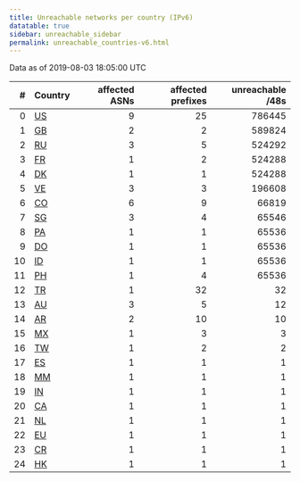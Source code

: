 ```yaml
---
title: Unreachable networks per country (IPv6)
datatable: true
sidebar: unreachable_sidebar
permalink: unreachable_countries-v6.html
---
```


Data as of 2019-08-03 18:05:00 UTC

<div class="datatable-begin"></div>

|   # | Country                      |   affected ASNs |   affected prefixes |   unreachable /48s |
|----:|:-----------------------------|----------------:|--------------------:|-------------------:|
|   0 | [US](unreachable_us-v6.html) |               9 |                  25 |             786445 |
|   1 | [GB](unreachable_gb-v6.html) |               2 |                   2 |             589824 |
|   2 | [RU](unreachable_ru-v6.html) |               3 |                   5 |             524292 |
|   3 | [FR](unreachable_fr-v6.html) |               1 |                   2 |             524288 |
|   4 | [DK](unreachable_dk-v6.html) |               1 |                   1 |             524288 |
|   5 | [VE](unreachable_ve-v6.html) |               3 |                   3 |             196608 |
|   6 | [CO](unreachable_co-v6.html) |               6 |                   9 |              66819 |
|   7 | [SG](unreachable_sg-v6.html) |               3 |                   4 |              65546 |
|   8 | [PA](unreachable_pa-v6.html) |               1 |                   1 |              65536 |
|   9 | [DO](unreachable_do-v6.html) |               1 |                   1 |              65536 |
|  10 | [ID](unreachable_id-v6.html) |               1 |                   1 |              65536 |
|  11 | [PH](unreachable_ph-v6.html) |               1 |                   4 |              65536 |
|  12 | [TR](unreachable_tr-v6.html) |               1 |                  32 |                 32 |
|  13 | [AU](unreachable_au-v6.html) |               3 |                   5 |                 12 |
|  14 | [AR](unreachable_ar-v6.html) |               2 |                  10 |                 10 |
|  15 | [MX](unreachable_mx-v6.html) |               1 |                   3 |                  3 |
|  16 | [TW](unreachable_tw-v6.html) |               1 |                   2 |                  2 |
|  17 | [ES](unreachable_es-v6.html) |               1 |                   1 |                  1 |
|  18 | [MM](unreachable_mm-v6.html) |               1 |                   1 |                  1 |
|  19 | [IN](unreachable_in-v6.html) |               1 |                   1 |                  1 |
|  20 | [CA](unreachable_ca-v6.html) |               1 |                   1 |                  1 |
|  21 | [NL](unreachable_nl-v6.html) |               1 |                   1 |                  1 |
|  22 | [EU](unreachable_eu-v6.html) |               1 |                   1 |                  1 |
|  23 | [CR](unreachable_cr-v6.html) |               1 |                   1 |                  1 |
|  24 | [HK](unreachable_hk-v6.html) |               1 |                   1 |                  1 |

<div class="datatable-end"></div>